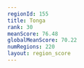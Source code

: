 ```yaml
---
regionId: 155
title: Tonga
rank: 30
meanScore: 76.48
globalMeanScore: 70.22
numRegions: 220
layout: region_score
---
```

